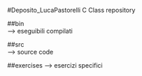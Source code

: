 #Deposito_LucaPastorelli
C Class repository

##bin  
    -->  eseguibili compilati

##src  
    -->  source code

##exercises
    -->  esercizi specifici
